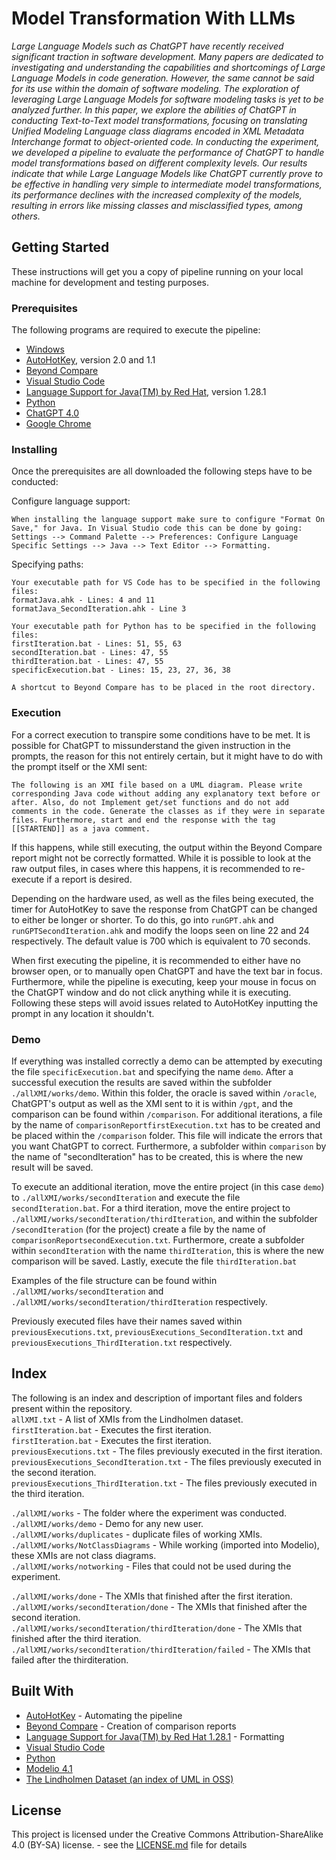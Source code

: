 # Model Transformation With LLMs
*Large Language Models such as ChatGPT have recently received significant traction in software development. Many papers are dedicated to investigating and understanding the capabilities and shortcomings of Large Language Models in code generation. However, the same cannot be said for its use within the domain of software modeling. The exploration of leveraging Large Language Models for software modeling tasks is yet to be analyzed further. In this paper, we explore the abilities of ChatGPT in conducting Text-to-Text model transformations, focusing on translating Unified Modeling Language class diagrams encoded in XML Metadata Interchange format to object-oriented code. In conducting the experiment, we developed a pipeline to evaluate the performance of ChatGPT to handle model transformations based on different complexity levels. Our results indicate that while Large Language Models like ChatGPT currently prove to be effective in handling very simple to intermediate model transformations, its performance declines with the increased complexity of the models, resulting in errors like missing classes and misclassified types, among others.* 

## Getting Started

These instructions will get you a copy of pipeline running on your local machine for development and testing purposes.

### Prerequisites

The following programs are required to execute the pipeline:

* [Windows](https://www.microsoft.com/sv-se/software-download)
* [AutoHotKey](https://www.autohotkey.com/), version 2.0 and 1.1
* [Beyond Compare](https://www.scootersoftware.com/)
* [Visual Studio Code](https://code.visualstudio.com/)
* [Language Support for Java(TM) by Red Hat](https://marketplace.visualstudio.com/items?itemName=redhat.java), version 1.28.1 
* [Python](https://www.python.org/)
* [ChatGPT 4.0](https://chatgpt.com/)
* [Google Chrome](https://www.google.com/chrome/)

### Installing

Once the prerequisites are all downloaded the following steps have to be conducted:

Configure language support:
```
When installing the language support make sure to configure "Format On Save," for Java. In Visual Studio code this can be done by going: 
Settings --> Command Palette --> Preferences: Configure Language Specific Settings --> Java --> Text Editor --> Formatting.
```

Specifying paths:

```
Your executable path for VS Code has to be specified in the following files:
formatJava.ahk - Lines: 4 and 11
formatJava_SecondIteration.ahk - Line 3

```


```
Your executable path for Python has to be specified in the following files:
firstIteration.bat - Lines: 51, 55, 63
secondIteration.bat - Lines: 47, 55
thirdIteration.bat - Lines: 47, 55
specificExecution.bat - Lines: 15, 23, 27, 36, 38

```

```
A shortcut to Beyond Compare has to be placed in the root directory. 

```

### Execution
For a correct execution to transpire some conditions have to be met. It is possible for ChatGPT to missunderstand the given instruction in the prompts, the reason for this not entirely certain, but it might have to do with the prompt itself or the XMI sent:

```The following is an XMI file based on a UML diagram. Please write corresponding Java code without adding any explanatory text before or after. Also, do not Implement get/set functions and do not add comments in the code. Generate the classes as if they were in separate files. Furthermore, start and end the response with the tag [[STARTEND]] as a java comment.``` 

If this happens, while still executing, the output within the Beyond Compare report might not be correctly formatted. While it is possible to look at the raw output files, in cases where this happens, it is recommended to re-execute if a report is desired. 

Depending on the hardware used, as well as the files being executed, the timer for AutoHotKey to save the response from ChatGPT can be changed to either be longer or shorter.
To do this, go into ```runGPT.ahk``` and ```runGPTSecondIteration.ahk``` and modify the loops seen on line 22 and 24 respectively. The default value is 700 which is equivalent to 70 seconds. 

When first executing the pipeline, it is recommended to either have no browser open, or to manually open ChatGPT and have the text bar in focus. 
Furthermore, while the pipeline is executing, keep your mouse in focus on the ChatGPT window and do not click anything while it is executing. Following these steps will avoid issues related to AutoHotKey inputting the prompt in any location it shouldn't.


### Demo

If everything was installed correctly a demo can be attempted by executing the file ```specificExecution.bat``` and specifying the name ```demo```. 
After a successful execution the results are saved within the subfolder ```./allXMI/works/demo```.
Within this folder, the oracle is saved within ```/oracle```, ChatGPT's output as well as the XMI sent to it is within ```/gpt```, and the comparison can be found within ```/comparison```.
For additional iterations, a file by the name of ```comparisonReportfirstExecution.txt``` has to be created and be placed within the ```/comparison``` folder. 
This file will indicate the errors that you want ChatGPT to correct. 
Furthermore, a subfolder within ```comparison``` by the name of "secondIteration" has to be created, this is where the new result will be saved.

To execute an additional iteration, move the entire project (in this case ```demo```) to ```./allXMI/works/secondIteration``` and execute the file ```secondIteration.bat```. 
For a third iteration, move the entire project to ```./allXMI/works/secondIteration/thirdIteration```, and within the subfolder ```/secondIteration``` (for the project) create a file by the name of ```comparisonReportsecondExecution.txt```.
Furthermore, create a subfolder within ```secondIteration``` with the name ```thirdIteration```, this is where the new comparison will be saved.
Lastly, execute the file ```thirdIteration.bat```

Examples of the file structure can be found within ```./allXMI/works/secondIteration``` and ```./allXMI/works/secondIteration/thirdIteration``` respectively.

Previously executed files have their names saved within  ```previousExecutions.txt```, ```previousExecutions_SecondIteration.txt``` and ```previousExecutions_ThirdIteration.txt``` respectively.

## Index
The following is an index and description of important files and folders present within the repository.\
```allXMI.txt``` - A list of XMIs from the Lindholmen dataset.\
```firstIteration.bat``` - Executes the first iteration.\
```firstIteration.bat``` - Executes the first iteration.\
```previousExecutions.txt``` - The files previously executed in the first iteration.\
```previousExecutions_SecondIteration.txt``` - The files previously executed in the second iteration.\
```previousExecutions_ThirdIteration.txt``` - The files previously executed in the third iteration.

```./allXMI/works``` - The folder where the experiment was conducted.\
```./allXMI/works/demo``` - Demo for any new user.\
```./allXMI/works/duplicates``` - duplicate files of working XMIs.\
```./allXMI/works/NotClassDiagrams``` - While working (imported into Modelio), these XMIs are not class diagrams.\
```./allXMI/works/notworking``` - Files that could not be used during the experiment.

```./allXMI/works/done``` - The XMIs that finished after the first iteration.\
```./allXMI/works/secondIteration/done``` - The XMIs that finished after the second iteration.\
```./allXMI/works/secondIteration/thirdIteration/done``` - The XMIs that finished after the third iteration.\
```./allXMI/works/secondIteration/thirdIteration/failed``` - The XMIs that failed after the thirditeration.


## Built With

* [AutoHotKey](https://www.autohotkey.com/) - Automating the pipeline
* [Beyond Compare](https://www.scootersoftware.com/) - Creation of comparison reports
* [Language Support for Java(TM) by Red Hat 1.28.1](https://marketplace.visualstudio.com/items?itemName=redhat.java) - Formatting
* [Visual Studio Code](https://code.visualstudio.com/)
* [Python](https://www.python.org/)
* [Modelio 4.1](https://www.modelio.org/index.htm) 
* [The Lindholmen Dataset (an index of UML in OSS)](http://models-db.com/)

## License

This project is licensed under the Creative Commons Attribution-ShareAlike 4.0 (BY-SA) license. - see the [LICENSE.md](LICENSE.md) file for details

